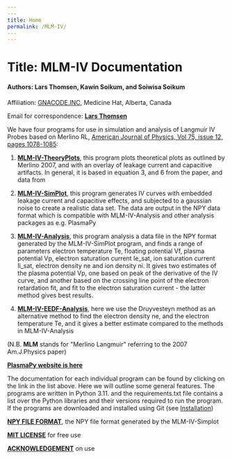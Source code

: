 ```yaml
---
​---
title: Home
permalink: /MLM-IV/
​---
---
```


# Title: MLM-IV Documentation

#### Authors: Lars Thomsen, Kawin Soikum, and Soiwisa Soikum

Affiliation: [GNACODE.INC](www.gnacode.com), Medicine Hat, Alberta, Canada

Email for correspondence: [**Lars Thomsen**](mailto:lt@gnacode.com)

We have four programs for use in simulation and analysis of Langmuir IV Probes based on Merlino RL, [American Journal of Physics, Vol 75, issue 12, pages 1078-1085](https://pubs.aip.org/aapt/ajp/article-abstract/75/12/1078/899100/Understanding-Langmuir-probe-current-voltage?redirectedFrom=fulltext):

1. [**MLM-IV-TheoryPlots**](MLM-IV-TheoryPlots.md), this program plots theoretical plots as outlined by Merlino 2007, and with an overlay of leakage current and capacitive artifacts. In general, it is based in equation 3, and 6 from the paper, and data from 

   

2. [**MLM-IV-SimPlot**](MLM-IV-SimPlot.md), this program generates IV curves with embedded leakage current and capacitive effects, and subjected to a gaussian noise to create a realistic data set. The data are output in the NPY data format which is compatible with MLM-IV-Analysis and other analysis packages as e.g. PlasmaPy

   

3. [**MLM-IV-Analysis**](MLM-IV-Analysis.md), this program analysis a data file in the NPY format generated by the MLM-IV-SimPlot program, and finds a range of parameters electron temperature Te, floating potential Vf, plasma potential Vp, electron saturation current Ie_sat, ion saturation current Ii_sat, electron density ne and ion density ni. It gives two estimates of the plasma potential Vp, one based on peak of the derivative of the IV curve, and another based on the crossing line point of the electron retardation fit, and fit to the electron saturation current - the latter method gives best results. 

   

4. [**MLM-IV-EEDF-Analysis**](MLM-IV-EEDF-Analysis.md), here we use the Druyvesteyn method as an alternative method to find the electron density ne, and the electron temperature Te, and it gives a better estimate compared to the methods in MLM-IV-Analysis 



(N.B. **MLM** stands for "Merlino Langmuir" referring to the 2007 Am.J.Physics paper)

[**PlasmaPy website is here**](https://www.plasmapy.org/)

The documentation for each individual program can be found by clicking on the link in the list above. Here we will outline some general features. The programs are written in Python 3.11. and the requirements.txt file contains a list over the Python libraries and their versions required to run the program. If the programs are downloaded and installed using Git (see [Installation](installation.md))

[**NPY FILE FORMAT**](NPY-Data-Format.md), the NPY file format generated by the MLM-IV-Simplot 

[**MIT LICENSE**](MIT-license.md) for free use

[**ACKNOWLEDGEMENT**](Acknowledgement.md) on use





